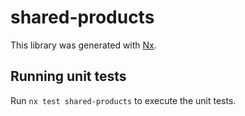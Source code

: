 # shared-products

This library was generated with [Nx](https://nx.dev).

## Running unit tests

Run `nx test shared-products` to execute the unit tests.
